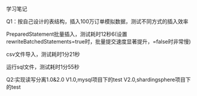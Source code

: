 学习笔记

Q1：按自己设计的表结构，插入100万订单模拟数据，测试不同方式的插入效率

PreparedStatement批量插入，测试耗时12秒6(设置rewriteBatchedStatements=true时，批量提交速度显著提升，=false时非常慢)

csv文件导入，测试耗时1分21秒

运行sql文件，测试耗时1分55秒

Q2:实现读写分离1.0&2.0
V1.0,mysql项目下的test
V2.0,shardingsphere项目下的test

